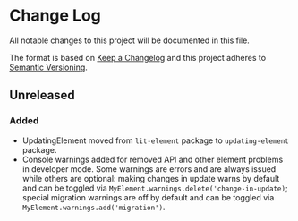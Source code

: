 # Change Log

All notable changes to this project will be documented in this file.

The format is based on [Keep a Changelog](http://keepachangelog.com/)
and this project adheres to [Semantic Versioning](http://semver.org/).

<!--
   PRs should document their user-visible changes (if any) in the
   Unreleased section, uncommenting the header as necessary.
-->

<!-- ## [x.y.z] - YYYY-MM-DD -->
<!-- ## Unreleased -->
<!-- ### Changed -->
<!-- ### Added -->
<!-- ### Removed -->
<!-- ### Fixed -->

## Unreleased

### Added

- UpdatingElement moved from `lit-element` package to `updating-element` package.
- Console warnings added for removed API and other element problems in developer mode. Some warnings are errors and are always issued while others are optional: making changes in update warns by default and can be toggled via `MyElement.warnings.delete('change-in-update)`; special migration warnings are off by default and can be toggled via `MyElement.warnings.add('migration')`.
